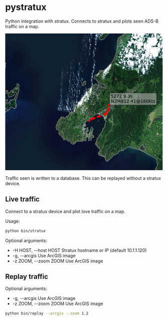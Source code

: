 pystratux
=========

Python integration with stratux. Connects to stratux and plots seen ADS-B traffic on a map.

![Screenshot of sample traffic](https://github.com/frankzhao/pystratux/raw/master/doc/traffic.png)

Traffic seen is written to a database. This can be replayed without a stratux device.

## Live traffic
Connect to a stratux device and plot love traffic on a map.

Usage:

```bash
python bin/stratux 
```

Optional arguments:
  * -H HOST, --host HOST  Stratux hostname or IP (default 10.1.1.120)
  * -g, --arcgis          Use ArcGIS image
  * -z ZOOM, --zoom ZOOM  Use ArcGIS image

## Replay traffic

Optional arguments:
  * -g, --arcgis          Use ArcGIS image
  * -z ZOOM, --zoom ZOOM  Use ArcGIS image

```bash
python bin/replay --arcgis --zoom 1.2
```
